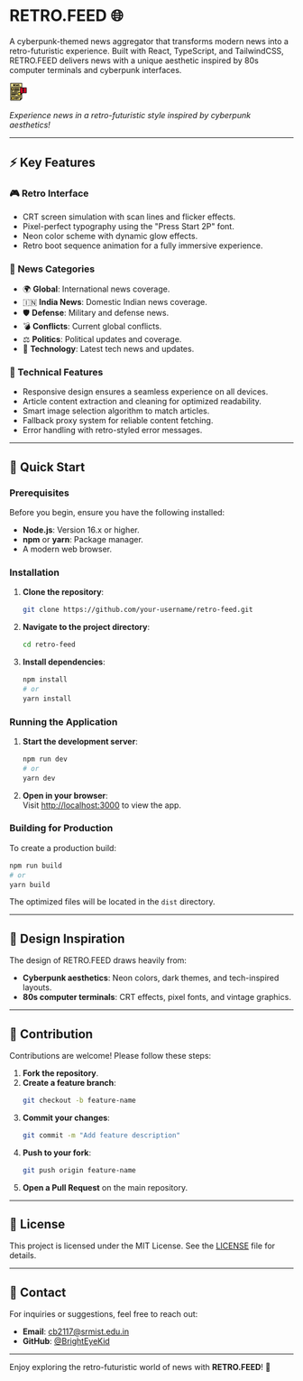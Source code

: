 # RETRO.FEED 🌐

A cyberpunk-themed news aggregator that transforms modern news into a retro-futuristic experience. Built with React, TypeScript, and TailwindCSS, RETRO.FEED delivers news with a unique aesthetic inspired by 80s computer terminals and cyberpunk interfaces.

![RETRO.FEED Icon](public/icons8-news-lineal-color-32.png)

_Experience news in a retro-futuristic style inspired by cyberpunk aesthetics!_

---

## ⚡ Key Features

### 🎮 Retro Interface

- CRT screen simulation with scan lines and flicker effects.
- Pixel-perfect typography using the "Press Start 2P" font.
- Neon color scheme with dynamic glow effects.
- Retro boot sequence animation for a fully immersive experience.

### 📰 News Categories

- 🌍 **Global**: International news coverage.
- 🇮🇳 **India News**: Domestic Indian news coverage.
- 🛡️ **Defense**: Military and defense news.
- 💣 **Conflicts**: Current global conflicts.
- ⚖️ **Politics**: Political updates and coverage.
- 📰 **Technology**: Latest tech news and updates.

### 🔧 Technical Features

- Responsive design ensures a seamless experience on all devices.
- Article content extraction and cleaning for optimized readability.
- Smart image selection algorithm to match articles.
- Fallback proxy system for reliable content fetching.
- Error handling with retro-styled error messages.

---

## 🚀 Quick Start

### Prerequisites

Before you begin, ensure you have the following installed:

- **Node.js**: Version 16.x or higher.
- **npm** or **yarn**: Package manager.
- A modern web browser.

### Installation

1. **Clone the repository**:
   ```bash
   git clone https://github.com/your-username/retro-feed.git
   ```
2. **Navigate to the project directory**:
   ```bash
   cd retro-feed
   ```
3. **Install dependencies**:
   ```bash
   npm install
   # or
   yarn install
   ```

### Running the Application

1. **Start the development server**:

   ```bash
   npm run dev
   # or
   yarn dev
   ```

2. **Open in your browser**:  
   Visit [http://localhost:3000](http://localhost:3000) to view the app.

### Building for Production

To create a production build:

```bash
npm run build
# or
yarn build
```

The optimized files will be located in the `dist` directory.

---

## 🎨 Design Inspiration

The design of RETRO.FEED draws heavily from:

- **Cyberpunk aesthetics**: Neon colors, dark themes, and tech-inspired layouts.
- **80s computer terminals**: CRT effects, pixel fonts, and vintage graphics.

---

## 🌟 Contribution

Contributions are welcome! Please follow these steps:

1. **Fork the repository**.
2. **Create a feature branch**:
   ```bash
   git checkout -b feature-name
   ```
3. **Commit your changes**:
   ```bash
   git commit -m "Add feature description"
   ```
4. **Push to your fork**:
   ```bash
   git push origin feature-name
   ```
5. **Open a Pull Request** on the main repository.

---

## 📜 License

This project is licensed under the MIT License. See the [LICENSE](LICENSE) file for details.

---

## 📧 Contact

For inquiries or suggestions, feel free to reach out:

- **Email**: cb2117@srmist.edu.in
- **GitHub**: [@BrightEyeKid](https://github.com/BrightEyeKid)

---

Enjoy exploring the retro-futuristic world of news with **RETRO.FEED**! 🚀
